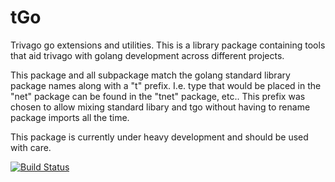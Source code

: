# tGo

Trivago go extensions and utilities.
This is a library package containing tools that aid trivago with golang development across different projects.

This package and all subpackage match the golang standard library package names along with a "t" prefix.
I.e. type that would be placed in the "net" package can be found in the "tnet" package, etc..
This prefix was chosen to allow mixing standard libary and tgo without having to rename package imports all the time.

This package is currently under heavy development and should be used with care.

[![Build Status](https://drone.io/github.com/trivago/tgo/status.png)](https://drone.io/github.com/trivago/tgo/latest)
